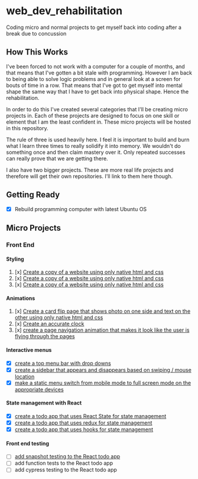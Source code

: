 # web_dev_rehabilitation
Coding micro and normal projects to get myself back into coding after a break due to concussion

## How This Works

I've been forced to not work with a computer for a couple of months, and that means that I've gotten a bit stale with programming. However I am back to being able to solve logic problems and in general look at a screen for bouts of time in a row. That means that I've got to get myself into mental shape the same way that I have to get back into physical shape. Hence the rehabilitation.

In order to do this I've created several categories that I'll be creating micro projects in. Each of these projects are designed to focus on one skill or element that I am the least confident in. These micro projects will be hosted in this repository.

The rule of three is used heavily here. I feel it is important to build and burn what I learn three times to really solidify it into memory. We wouldn't do something once and then claim mastery over it. Only repeated successes can really prove that we are getting there.

I also have two bigger projects. These are more real life projects and therefore will get their own repositories. I'll link to them here though.

## Getting Ready

* [x] Rebuild programming computer with latest Ubuntu OS

## Micro Projects

### Front End

#### Styling

1. [x] [Create a copy of a website using only native html and css](micro_projects/front_end/styling/copy_of_website/one/)
1. [x] [Create a copy of a website using only native html and css](micro_projects/front_end/styling/copy_of_website/two)
1. [x] [Create a copy of a website using only native html and css](micro_projects/front_end/styling/copy_of_website/three)

#### Animations

1. [x] [Create a card flip page that shows photo on one side and text on the other using only native html and css](micro_projects/front_end/animations/card-flip)
1. [x] [Create an accurate clock](micro_projects/front_end/animations/alarm)
1. [x] [create a page navigation animation that makes it look like the user is flying through the pages](micro_projects/front_end/animations/flying-navigation)

#### Interactive menus

- [x]  [create a top menu bar with drop downs](micro_projects/front_end/interactive_menus/menu-with-dropdowns)
- [x]  [create a sidebar that appears and disappears based on swiping / mouse location](micro_projects/front-end/interactive_menus/sidebar)
- [x]  [make a static menu switch from mobile mode to full screen mode on the appropriate devices](micro_projects/front-end/interactive_menus/mobile_friendly)

#### State management with React

- [x]  [create a todo app that uses React State for state management](micro_projects/front-end/state_management/react_state)
- [x]  [create a todo app that uses redux for state management](micro_projects/front-end/state_management/redux_state)
- [x]  [create a todo app that uses hooks for state management](micro_projects/front-end/state_management/react-hooks)

#### Front end testing

- [ ] [add snapshot testing to the React todo app](micro_projects/front-end/testing/snapshot)
- [ ] add function tests to the React todo app
- [ ] add cypress testing to the React todo app